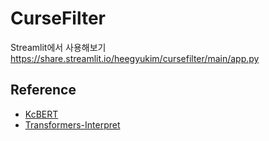 # CurseFilter

Streamlit에서 사용해보기<br/>
https://share.streamlit.io/heegyukim/cursefilter/main/app.py


## Reference
- [KcBERT](https://github.com/Beomi/KcBERT)
- [Transformers-Interpret](https://github.com/cdpierse/transformers-interpret)
